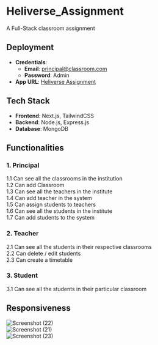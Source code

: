 # **Heliverse_Assignment**
A Full-Stack classroom assignment

## **Deployment**
- **Credentials**:  
  - **Email**: principal@classroom.com  
  - **Password**: Admin  
- **App URL**: [Heliverse Assignment](https://heliverse-assignment-bay.vercel.app/)

## **Tech Stack**
- **Frontend**: Next.js, TailwindCSS  
- **Backend**: Node.js, Express.js  
- **Database**: MongoDB

## **Functionalities**

### **1. Principal**
1.1 Can see all the classrooms in the institution  
1.2 Can add Classroom  
1.3 Can see all the teachers in the institute  
1.4 Can add teacher in the system  
1.5 Can assign students to teachers  
1.6 Can see all the students in the institute  
1.7 Can add students to the system  

### **2. Teacher**
2.1 Can see all the students in their respective classrooms  
2.2 Can delete / edit students  
2.3 Can create a timetable  

### **3. Student**
3.1 Can see all the students in their particular classroom  

## **Responsiveness**
![Screenshot (22)](https://github.com/user-attachments/assets/158727da-0420-48d8-a3ee-926561136e25)  
![Screenshot (21)](https://github.com/user-attachments/assets/3820d662-1326-4666-8069-a1fcf5121f61)  
![Screenshot (23)](https://github.com/user-attachments/assets/67b3f5bf-a25a-4183-9aa1-d04f4f48b61a)
